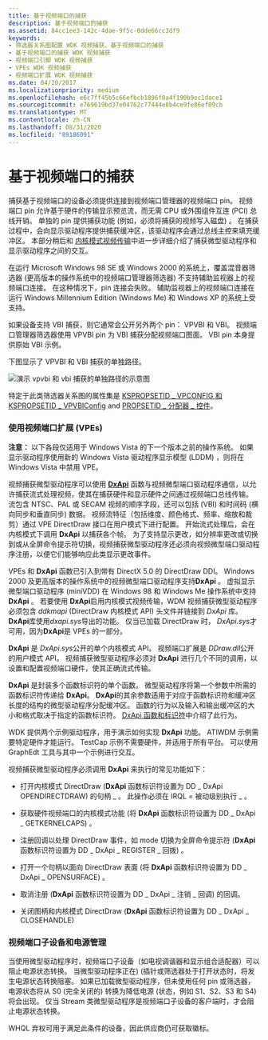 ```yaml
---
title: 基于视频端口的捕获
description: 基于视频端口的捕获
ms.assetid: 84cc1ee3-142c-4dae-9f5c-0dde66cc3df9
keywords:
- 筛选器关系图配置 WDK 视频捕获、基于视频端口的捕获
- 基于视频端口的捕获 WDK 视频捕获
- 视频端口引脚 WDK 视频捕获
- VPEs WDK 视频捕获
- 视频端口扩展 WDK 视频捕获
ms.date: 04/20/2017
ms.localizationpriority: medium
ms.openlocfilehash: e6c7ff45b5c66efbcb1896f0a4f190b9ec1dace1
ms.sourcegitcommit: e769619bd37e04762c77444e8b4ce9fe86ef09cb
ms.translationtype: MT
ms.contentlocale: zh-CN
ms.lasthandoff: 08/31/2020
ms.locfileid: "89186091"
---
```

# <a name="video-port-based-capture"></a>基于视频端口的捕获


捕获基于视频端口的设备必须提供连接到视频端口管理器的视频端口 pin。 视频端口 pin 允许基于硬件的传输显示预览流，而无需 CPU 或外围组件互连 (PCI) 总线开销。 单独的 pin 提供捕获功能 (例如，必须将捕获的视频写入磁盘) 。 在捕获过程中，会向显示驱动程序提供捕获缓冲区，该驱动程序会通过总线主控来填充缓冲区。 本部分稍后和 [内核模式视频传输](../display/kernel-mode-video-transport.md)中进一步详细介绍了捕获微型驱动程序和显示驱动程序之间的交互。

在运行 Microsoft Windows 98 SE 或 Windows 2000 的系统上，覆盖混音器筛选器 (更高版本的操作系统中的视频端口管理器筛选器) 不支持辅助监视器上的视频端口连接。 在这种情况下，pin 连接会失败。 辅助监视器上的视频端口连接在运行 Windows Millennium Edition (Windows Me) 和 Windows XP 的系统上受支持。

如果设备支持 VBI 捕获，则它通常会公开另外两个 pin： VPVBI 和 VBI。 视频端口管理器筛选器使用 VPVBI pin 为 VBI 捕获分配视频端口图面。 VBI pin 本身提供原始 VBI 示例。

下图显示了 VPVBI 和 VBI 捕获的单独路径。

![演示 vpvbi 和 vbi 捕获的单独路径的示意图](images/video-port-capture.gif)

特定于此类筛选器关系图的属性集是 [KSPROPSETID \_ VPCONFIG 和 KSPROPSETID \_ VPVBIConfig](./kspropsetid-vpconfig-and-kspropsetid-vpvbiconfig.md) and [PROPSETID \_ 分配器 \_ 控件](./propsetid-allocator-control.md)。

### <a name="using-the-video-port-extensions-vpes"></a>使用视频端口扩展 (VPEs) 

**注意：** 以下各段仅适用于 Windows Vista 的下一个版本之前的操作系统。 如果显示驱动程序使用新的 Windows Vista 驱动程序显示模型 (LDDM) ，则将在 Windows Vista 中禁用 VPE。

视频捕获微型驱动程序可以使用 [**DxApi**](/windows-hardware/drivers/ddi/dxapi/nf-dxapi-dxapi) 函数与视频微型端口驱动程序通信，以允许捕获流式处理视频，使其在捕获硬件和显示硬件之间通过视频端口总线传输。 流包含 NTSC、PAL 或 SECAM 视频的顺序字段，还可以包括 (VBI) 和时间码 (横向同步和垂直同步) 数据。 视频流特征（包括维度、颜色格式、频率、缩放和裁剪）通过 VPE DirectDraw 接口在用户模式下进行配置。 开始流式处理后，会在内核模式下调用 **DxApi** 以捕获各个帧。 为了支持显示更改，如分辨率更改或切换到或从全屏命令提示符切换，视频捕获微型驱动程序还必须向视频微型端口驱动程序注册，以便它们能够响应此类显示更改事件。

VPEs 和 **DxApi** 函数已引入到带有 DirectX 5.0 的 DirectDraw DDI。 Windows 2000 及更高版本的操作系统中的视频微型端口驱动程序支持**DxApi** 。 虚拟显示微型端口驱动程序 (miniVDD) 在 Windows 98 和 Windows Me 操作系统中支持 **DxApi** 。 若要使用 **DxApi**启用内核模式视频传输，WDM 视频捕获微型驱动程序必须包含 *ddkmapi* (DirectDraw 内核模式 API) 头文件并链接到 *DxApi* 库。 **DxApi**库使用*dxapi.sys*导出的功能。 仅当已加载 DirectDraw 时， *DxApi.sys*才可用，因为**DxApi**是 VPEs 的一部分。

**DxApi** 是 *DxApi.sys*公开的单个内核模式 API。 视频端口扩展是 *DDraw.dll*公开的用户模式 API。 视频捕获微型驱动程序必须对 **DxApi** 进行几个不同的调用，以设置和配置视频端口硬件，使其正确流式传输。

**DxApi** 是封装多个函数标识符的单个函数。 微型驱动程序将第一个参数中所需的函数标识符传递给 **DxApi**。 **DxApi**的其余参数适用于对应于函数标识符和缓冲区长度的结构的微型驱动程序分配缓冲区。 函数的行为以及输入和输出缓冲区的大小和格式取决于指定的函数标识符。 [DxApi 函数和标识符](/windows-hardware/drivers/ddi/index)中介绍了此行为。

WDK 提供两个示例驱动程序，用于演示如何实现 **DxApi** 功能。 ATIWDM 示例需要特定硬件才能运行。 TestCap 示例不需要硬件，并适用于所有平台。 可以使用 GraphEdt 工具与其中一个示例进行交互。

视频捕获微型驱动程序必须调用 **DxApi** 来执行的常见功能如下：

-   打开内核模式 DirectDraw (**DxApi** 函数标识符设置为 DD \_ DxApi OPENDIRECTDRAW) 的句柄 \_ 。 此操作必须在 IRQL = 被动级别执行 \_ 。

-   获取硬件视频端口的内核模式功能 (将 **DxApi** 函数标识符设置为 DD \_ DxApi \_ GETKERNELCAPS) 。

-   注册回调以处理 DirectDraw 事件，如 mode 切换为全屏命令提示符 (**DxApi** 函数标识符设置为 DD \_ DxApi \_ REGISTER \_ 回拨) 。

-   打开一个句柄以面向 DirectDraw 表面 (将 **DxApi** 函数标识符设置为 DD \_ DxApi \_ OPENSURFACE) 。

-   取消注册 (**DxApi** 函数标识符设置为 DD \_ DxApi \_ 注销 \_ 回调) 的回调。

-   关闭图柄和内核模式 DirectDraw (**DxApi** 函数标识符设置为 DD \_ DxApi \_ CLOSEHANDLE) 

### <a name="video-port-child-devices-and-power-management"></a>视频端口子设备和电源管理

当使用微型驱动程序时，视频端口子设备（如电视调谐器和显示组合适配器）可以阻止电源状态转换。 当微型驱动程序正在)  (插针或筛选器处于打开状态时，将发生电源状态转换阻塞。 如果已加载微型驱动程序，但未使用任何 pin 或筛选器，电源状态将从 S0 (完全关闭的) 转换为降低电源 (状态，例如 S1、S2、S3 和 S4) 将会出现。 仅当 Stream 类微型驱动程序是视频端口子设备的客户端时，才会阻止电源状态转换。

WHQL 弃权可用于满足此条件的设备，因此供应商仍可获取徽标。

 

